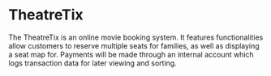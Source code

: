 # TheatreTix

The TheatreTix is an online movie booking system. It features functionalities allow customers to reserve multiple seats for families, as well as displaying a seat map for. Payments will be made through an internal account which logs transaction data for later viewing and sorting.
